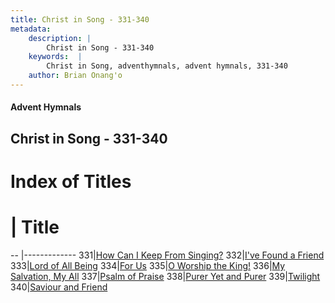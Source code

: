 ```yaml
---
title: Christ in Song - 331-340
metadata:
    description: |
        Christ in Song - 331-340
    keywords:  |
        Christ in Song, adventhymnals, advent hymnals, 331-340
    author: Brian Onang'o
---
```


#### Advent Hymnals
## Christ in Song - 331-340

# Index of Titles
# | Title                        
-- |-------------
331|[How Can I Keep From Singing?](/christ-in-song/CIS/301-400/331-340/How-Can-I-Keep-From-Singing)
332|[I've Found a Friend](/christ-in-song/CIS/301-400/331-340/I've-Found-a-Friend)
333|[Lord of All Being](/christ-in-song/CIS/301-400/331-340/Lord-of-All-Being)
334|[For Us](/christ-in-song/CIS/301-400/331-340/For-Us)
335|[O Worship the King!](/christ-in-song/CIS/301-400/331-340/O-Worship-the-King!)
336|[My Salvation, My All](/christ-in-song/CIS/301-400/331-340/My-Salvation,-My-All)
337|[Psalm of Praise](/christ-in-song/CIS/301-400/331-340/Psalm-of-Praise)
338|[Purer Yet and Purer](/christ-in-song/CIS/301-400/331-340/Purer-Yet-and-Purer)
339|[Twilight](/christ-in-song/CIS/301-400/331-340/Twilight)
340|[Saviour and Friend](/christ-in-song/CIS/301-400/331-340/Saviour-and-Friend)